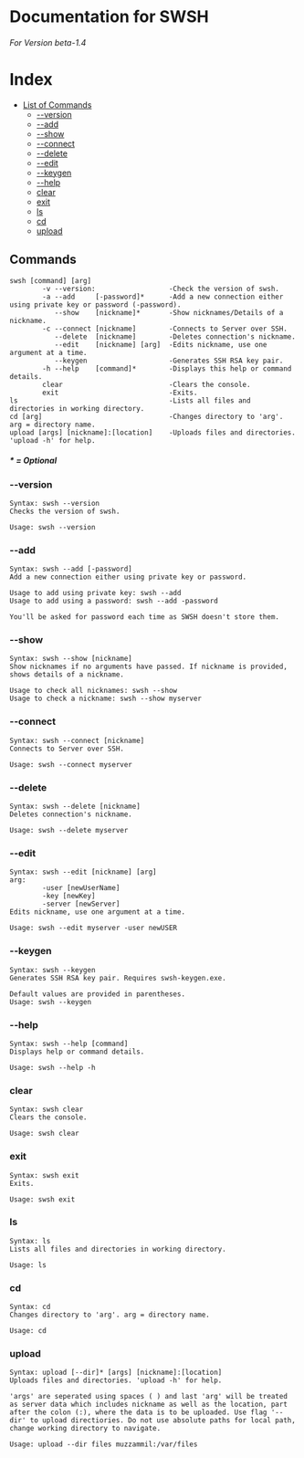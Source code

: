# Documentation for SWSH
###### For Version beta-1.4

# Index
   * [List of Commands](#commands)
	   * [--version](#--version) 
	   * [--add](#--add) 
	   * [--show](#--show) 
	   * [--connect](#--connect) 
	   * [--delete](#--delete) 
	   * [--edit](#--edit) 
	   * [--keygen](#--keygen) 
	   * [--help](#--help) 
	   * [clear](#clear) 
	   * [exit](#exit)
	   * [ls](#ls)
	   * [cd](#cd)
	   * [upload](#upload) 

## Commands
```
swsh [command] [arg]
        -v --version:                  -Check the version of swsh.
        -a --add     [-password]*      -Add a new connection either using private key or password (-password).
           --show    [nickname]*       -Show nicknames/Details of a nickname.
        -c --connect [nickname]        -Connects to Server over SSH.
           --delete  [nickname]        -Deletes connection's nickname.
           --edit    [nickname] [arg]  -Edits nickname, use one argument at a time.
           --keygen                    -Generates SSH RSA key pair.
        -h --help    [command]*        -Displays this help or command details.
        clear                          -Clears the console.
        exit                           -Exits.
ls                                     -Lists all files and directories in working directory.
cd [arg]                               -Changes directory to 'arg'. arg = directory name.
upload [args] [nickname]:[location]    -Uploads files and directories. 'upload -h' for help.
```
##### * = Optional

### --version
```
Syntax: swsh --version
Checks the version of swsh.

Usage: swsh --version
```

### --add
```
Syntax: swsh --add [-password]
Add a new connection either using private key or password.

Usage to add using private key: swsh --add
Usage to add using a password: swsh --add -password

You'll be asked for password each time as SWSH doesn't store them.
```

### --show
```
Syntax: swsh --show [nickname]
Show nicknames if no arguments have passed. If nickname is provided, shows details of a nickname.

Usage to check all nicknames: swsh --show
Usage to check a nickname: swsh --show myserver
```

### --connect
```
Syntax: swsh --connect [nickname]
Connects to Server over SSH.

Usage: swsh --connect myserver
```

### --delete
```
Syntax: swsh --delete [nickname]
Deletes connection's nickname.

Usage: swsh --delete myserver
```

### --edit
```
Syntax: swsh --edit [nickname] [arg]
arg:
        -user [newUserName]
        -key [newKey]
        -server [newServer]
Edits nickname, use one argument at a time.

Usage: swsh --edit myserver -user newUSER
```

### --keygen
```
Syntax: swsh --keygen
Generates SSH RSA key pair. Requires swsh-keygen.exe.

Default values are provided in parentheses.
Usage: swsh --keygen
```

### --help
```
Syntax: swsh --help [command]
Displays help or command details.

Usage: swsh --help -h
```

### clear
```
Syntax: swsh clear
Clears the console.

Usage: swsh clear
```

### exit
```
Syntax: swsh exit
Exits.

Usage: swsh exit
```

### ls
```
Syntax: ls
Lists all files and directories in working directory.

Usage: ls
```

### cd
```
Syntax: cd
Changes directory to 'arg'. arg = directory name.

Usage: cd
```

### upload
```
Syntax: upload [--dir]* [args] [nickname]:[location]
Uploads files and directories. 'upload -h' for help.

'args' are seperated using spaces ( ) and last 'arg' will be treated as server data which includes nickname as well as the location, part after the colon (:), where the data is to be uploaded. Use flag '--dir' to upload directiories. Do not use absolute paths for local path, change working directory to navigate.

Usage: upload --dir files muzzammil:/var/files
```
